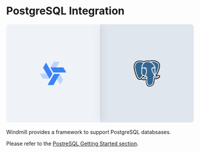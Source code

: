 # PostgreSQL Integration

![Integration between PostgreSQL and Windmill](../assets/integrations/psql-0-header.png 'Connect a PostgreSQL instance with Windmill')

Windmill provides a framework to support PostgreSQL databsases.

Please refer to the [PostreSQL Getting Started section](../getting_started/0_scripts_quickstart/5_sql_quickstart/index.mdx).